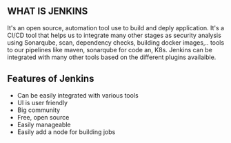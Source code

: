 ## WHAT IS JENKINS

It's an open source, automation tool use to build and deply application. It's a CI/CD tool that helps us to integrate many other stages as security analysis using Sonarqube, scan, dependency checks, building docker images,..
tools to our pipelines like maven, sonarqube for code an, K8s. Jenkins can be integrated with many other tools based on the different plugins availaible.

## Features of Jenkins

- Can be easily integrated with various tools
- UI is user friendly
- Big community
- Free, open source
- Easily manageable
- Easily add a node for building jobs

